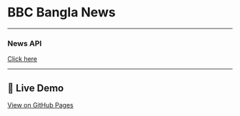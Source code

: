 # BBC Bangla News

---

### News API

[Click here](https://news-api-fs.vercel.app/)

---

## 🚀 Live Demo
[View on GitHub Pages](https://shariar-ahamed.github.io/BBC_Bangla_News/)